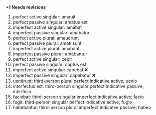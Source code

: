 **+1 Needs revisions**

1. perfect active singular: amauit
2. perfect passive singular: amatus est
3. imperfect active singular: amābat
4. imperfect passive singular: amābatur
5. perfect active plural: amauērunt
6. perfect passive plural: amati sunt
7. imperfect active plural: amābant
8. imperfect passive plural: amābantur
9. perfect active singular: cepit
10. perfect passive singular: captus est
11. imperfect active singular: capebat ❌
12. imperfect passive singular: capebatur ❌
13. uenērunt: third-person plural perfect indicative active; uenio
14. interfectus est: third-person singular perfect indicative passive; interficio
15. faciebat: third-person singular imperfect indicative active; facio
16. fugit: third-person singular perfect indicative active; fugio
17. habebantur: third-person plural imperfect indicatve passive; habeo
